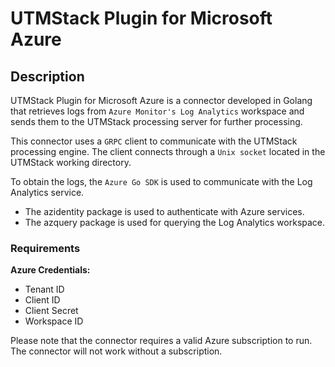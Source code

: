 # UTMStack Plugin for Microsoft Azure


## Description

UTMStack Plugin for Microsoft Azure is a connector developed in Golang that retrieves logs from `Azure Monitor's Log Analytics` workspace and sends them to the UTMStack processing server for further processing.

This connector uses a `GRPC` client to communicate with the UTMStack processing engine. The client connects through a `Unix socket` located in the UTMStack working directory.

To obtain the logs, the `Azure Go SDK` is used to communicate with the Log Analytics service.
- The azidentity package is used to authenticate with Azure services.
- The azquery package is used for querying the Log Analytics workspace.

### Requirements
**Azure Credentials:**

- Tenant ID
- Client ID
- Client Secret
- Workspace ID

Please note that the connector requires a valid Azure subscription to run. The connector will not work without a subscription.